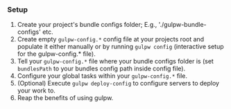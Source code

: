 ### Setup
1. Create your project's bundle configs folder;  E.g., './gulpw-bundle-configs' etc.
2. Create empty `gulpw-config.*` config file at your projects root and populate it either manually or by running
 `gulpw config` (interactive setup for the gulpw-config.* file).
3. Tell your `gulpw-config.*` file where your bundle configs folder is (set `bundlesPath` to your bundles config path inside config file).
5. Configure your global tasks within your `gulpw-config.*` file.
6. (Optional) Execute `gulpw deploy-config` to configure servers to deploy your work to.
7. Reap the benefits of using gulpw.
